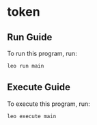 # token

## Run Guide

To run this program, run:
```bash
leo run main
```

## Execute Guide

To execute this program, run:
```bash
leo execute main
```
